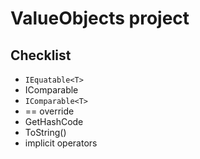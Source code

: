 # ValueObjects project
## Checklist
- `IEquatable<T>`
- IComparable
- `IComparable<T>`
- == override
- GetHashCode
- ToString()
- implicit operators